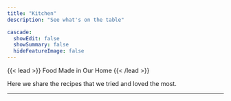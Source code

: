 ```yaml
---
title: "Kitchen"
description: "See what's on the table"

cascade:
  showEdit: false
  showSummary: false
  hideFeatureImage: false
---
```


{{< lead >}}
Food Made in Our Home
{{< /lead >}}

Here we share the recipes that we tried and loved the most.

---
